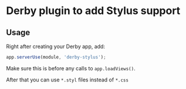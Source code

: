 # Derby plugin to add Stylus support

## Usage

Right after creating your Derby app, add:

```js
app.serverUse(module, 'derby-stylus');
```

Make sure this is before any calls to `app.loadViews()`.

After that you can use `*.styl` files instead of `*.css`